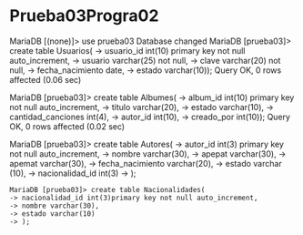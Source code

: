 # Prueba03Progra02


MariaDB [(none)]> use prueba03
Database changed
MariaDB [prueba03]> create table Usuarios(
    -> usuario_id int(10) primary key not null auto_increment,
    -> usuario varchar(25) not null,
    -> clave varchar(20) not null,
    -> fecha_nacimiento date,
    -> estado varchar(10));
Query OK, 0 rows affected (0.06 sec)

MariaDB [prueba03]> create table Albumes(
    -> album_id int(10) primary key not null auto_increment,
    -> titulo varchar(20),
    -> estado varchar(10),
    -> cantidad_canciones int(4),
    -> autor_id int(10),
    -> creado_por int(10));
Query OK, 0 rows affected (0.02 sec)

MariaDB [prueba03]> create table Autores(
    -> autor_id int(3) primary key not null auto_increment,
    -> nombre varchar(30),
    -> apepat varchar(30),
    -> apemat varchar(30),
    -> fecha_nacimiento varchar(20),
    -> estado varchar (10),
    -> nacionalidad_id int(3)
    -> );


    MariaDB [prueba03]> create table Nacionalidades(
    -> nacionalidad_id int(3)primary key not null auto_increment,
    -> nombre varchar(30),
    -> estado varchar(10)
    -> );
